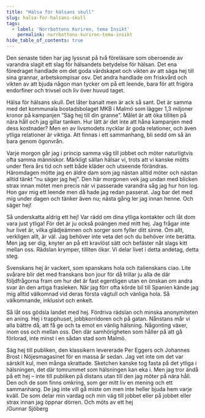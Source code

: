 ```yaml
---
title: "Hälsa för hälsans skull"
slug: halsa-for-halsans-skull
tags:
  - label: 'Norrbottens Kuriren, tema Insikt'
    permalink: norrbottens-kuriren-tema-insikt
hide_table_of_contents: true
---
```

Den senaste tiden har jag lyssnat på två föreläsare som oberoende av varandra slagit ett slag för hälsandets betydelse för hälsan. Det ena föredraget handlade om det goda värdskapet och vikten av att säga hej till sina grannar, arbetskompisar osv. Det andra handlade om friskvård och vikten av att bjuda någon man tycker om på ett leende, bara för att frigöra endorfiner och trivsel och liv över huvud taget.

<!--truncate-->

Hälsa för hälsans skull. Det låter banalt men är ack så sant. Det är samma med det kommunala bostadsbolaget MKB i Malmö som lägger 1,3 miljoner kronor på kampanjen ”Säg hej till din granne”. Målet är att öka tilliten på nära håll och jag gillar tanken. Hur lätt är det inte att håna kampanjen med dess kostnader? Men en av livsmodets nycklar är goda relationer, och även ytliga relationer är viktiga. Att finnas i ett sammanhang, bli sedd om så än bara genom ögonvrån.

Varje morgon går jag i princip samma väg till jobbet och möter naturligtvis ofta samma människor. Märkligt sällan hälsar vi, trots att vi kanske mötts under flera års tid och sett både kläder och utseende förändras. Häromdagen mötte jag en äldre dam som jag nästan alltid möter och nästan alltid tänkt ”nu säger jag hej”. Den här morgonen vek jag undan med blicken strax innan mötet men precis när vi passerade varandra såg jag hur hon log. Hon gav mig ett leende men då hade jag redan passerat. Jag bar det med mig under dagen och tänker även nu; nästa gång ler jag innan henne. Och säger hej!

Så underskatta aldrig ett hej! Var rädd om dina ytliga kontakter och låt dom vara just ytliga! För det är ju också poängen med mitt hej. Jag frågar inte hur livet är, vilka glädjeämnen och sorger som fyller ditt sinne. Om allt, verkligen allt, är väl. Jag behöver inte veta det och du behöver inte berätta. Men jag ser dig, knyter an på ett kravlöst sätt och befäster nåt slags kitt mellan oss. Rädslan krymper, tilliten ökar. Vi delar livet i detta andetag, detta steg.

Svenskans hej är vackert, som spanskans hola och italienskans ciao. Lite svårare blir det med franskans bon jour för då trillar ju alla de där följdfrågorna fram om hur det är fast egentligen utan en önskan om andra svar än den artiga frasleken. När jag förr ofta körde bil till Spanien kände jag mig alltid välkomnad vid deras första vägtull och vänliga hola. Så välkomnande, inklusivt och enkelt.

Så låt oss gödsla landet med hej. Fördriva rädslan och minska anonymiteten en aning. Hej i trapphuset, jobbkorridoren och på gatan. Nånstans mår vi alla bättre då, att få ge och ta emot en vänlig hälsning. Någonting växer, inom oss och mellan oss. Den där samhörigheten som håller på att gå förlorad, inte minst i en sådan stad som Malmö.

Säg hej till publiken, den klassikern levererade Per Eggers och Johannes Brost i Nöjesmagasinet för en massa år sedan. Jag vet inte om det var särskilt kul, men många skrattade. Sketchen kanske tog fasta på det ytliga i hälsningen, det där tomrummet som hälsningen kan eka i. Men jag tror ändå på ett hej – inte till publiken på distans utan till den jag möter på nära håll. Den och de som finns omkring, som ger mitt liv en mening och ett sammanhang. De jag inte vill gå miste om men inte heller bjuda hem varje kväll. De som delar min vardag och min väg till jobbet eller på jobbet eller strax innan jag öppnar dörren. Och möts av ett hej  
/Gunnar Sjöberg
